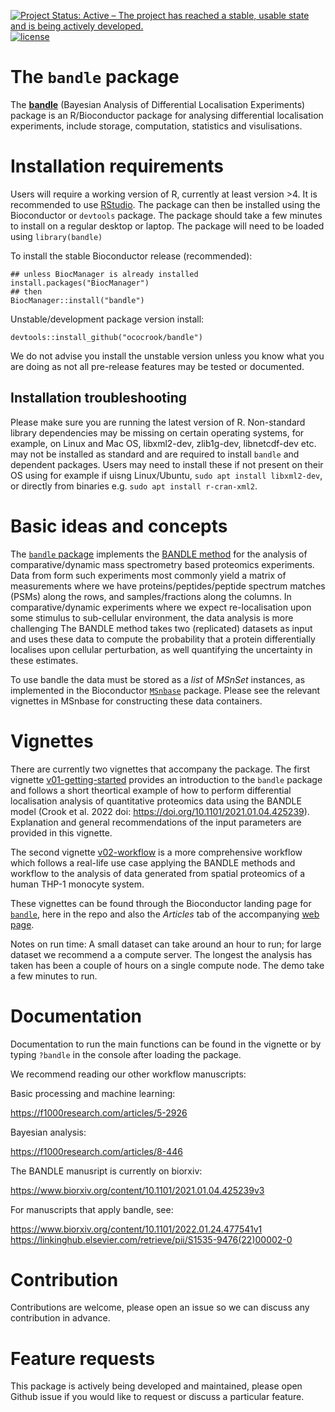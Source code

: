 [![Project Status: Active – The project has reached a stable, usable state and is being actively developed.](https://www.repostatus.org/badges/latest/active.svg)](https://www.repostatus.org/#active)
[![license](https://img.shields.io/badge/license-Artistic--2.0-brightgreen.svg)](https://opensource.org/licenses/Artistic-2.0)

# The `bandle` package


The [**bandle**](https://ococrook.github.io/bandle/) (Bayesian Analysis of Differential Localisation Experiments) package is an R/Bioconductor package for analysing differential localisation experiments, include storage, computation, statistics and visulisations. 


# Installation requirements

Users will require a working version of R, currently at least version >4. It is recommended to use [RStudio](https://www.rstudio.com). The package can then be installed using the Bioconductor or `devtools` package. The package should take a few minutes to install on a regular desktop or laptop. The package will need to be loaded using `library(bandle)`

To install the stable Bioconductor release (recommended):

```{r,}
## unless BiocManager is already installed
install.packages("BiocManager")
## then
BiocManager::install("bandle")
```


Unstable/development package version install:

```{r,}
devtools::install_github("ococrook/bandle")
```

We do not advise you install the unstable version unless you know what you are doing as not all pre-release features may be tested or documented.

## Installation troubleshooting

Please make sure you are running the latest version of R. Non-standard library
dependencies may be missing on certain operating systems, for example, on Linux
and Mac OS, libxml2-dev, zlib1g-dev, libnetcdf-dev etc. may not be installed as
standard and are required to install `bandle` and dependent packages. Users may
need to install these if not present on their OS using for example if uisng 
Linux/Ubuntu, `sudo apt install libxml2-dev`, or directly from binaries e.g.
`sudo apt install r-cran-xml2`.


# Basic ideas and concepts

The [`bandle` package](https://bioconductor.org/packages/bandle) implements the [BANDLE method](https://www.biorxiv.org/content/10.1101/2021.01.04.425239v3) for the analysis of comparative/dynamic mass spectrometry based proteomics experiments. Data from form such experiments most commonly yield a matrix of measurements where we have proteins/peptides/peptide spectrum matches (PSMs) along the rows, and samples/fractions along the columns. In comparative/dynamic experiments where we expect re-localisation upon some stimulus to sub-cellular environment, the data analysis is more challenging The BANDLE method takes two (replicated) datasets as input and uses these data to compute the probability that a protein differentially localises upon cellular perturbation, as well quantifying the uncertainty in these estimates.

To use bandle the data must be stored as a *list* of *MSnSet* instances, as implemented in the Bioconductor [`MSnbase`](https://bioconductor.org/packages/release/bioc/html/MSnbase.html) package. Please see the relevant vignettes in MSnbase for constructing these data containers.

# Vignettes

There are currently two vignettes that accompany the package. The first vignette [v01-getting-started](https://ococrook.github.io/bandle/articles/v01-getting-started.html) provides an introduction to the `bandle` package and follows a short theortical example of how to perform differential localisation analysis of quantitative proteomics data using the BANDLE model (Crook et al. 2022 doi: https://doi.org/10.1101/2021.01.04.425239). Explanation and general recommendations of the input parameters are provided in this vignette.

The second vignette [v02-workflow](https://ococrook.github.io/bandle/articles/v02-workflow.html) is a more comprehensive workflow which follows a real-life use case applying the BANDLE methods and workflow to the analysis of data generated from spatial proteomics of a human THP-1 monocyte system.

These vignettes can be found through the Bioconductor landing page for [`bandle`](https://bioconductor.org/packages/bandle), here in the repo and also the *Articles* tab of the accompanying [web page](https://ococrook.github.io/bandle).

Notes on run time: A small dataset can take around an hour to run; for large dataset we recommend a a compute server. The longest the analysis has taken has been a couple of hours on a single compute node. The demo take a few minutes to run.

# Documentation

Documentation to run the main functions can be found in the vignette or by typing `?bandle` in the console after loading the package. 

We recommend reading our other workflow manuscripts:

Basic processing and machine learning:

https://f1000research.com/articles/5-2926

Bayesian analysis:

https://f1000research.com/articles/8-446

The BANDLE manusript is currently on biorxiv:

https://www.biorxiv.org/content/10.1101/2021.01.04.425239v3


For manuscripts that apply bandle, see:

https://www.biorxiv.org/content/10.1101/2022.01.24.477541v1
https://linkinghub.elsevier.com/retrieve/pii/S1535-9476(22)00002-0

# Contribution

Contributions are welcome, please open an issue so we can discuss any contribution in advance.

# Feature requests

This package is actively being developed and maintained, please open Github issue if you would like to request or discuss a particular feature.
